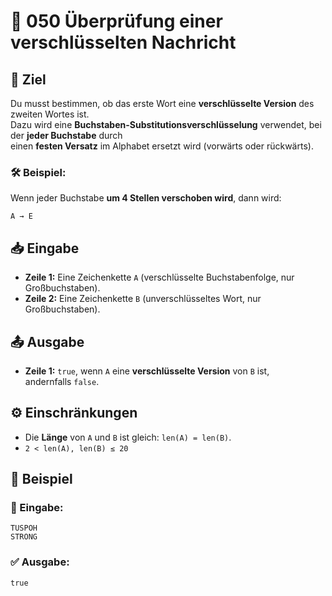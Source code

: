 # 🔐 050 Überprüfung einer verschlüsselten Nachricht

## 🎯 Ziel
Du musst bestimmen, ob das erste Wort eine **verschlüsselte Version** des zweiten Wortes ist.  
Dazu wird eine **Buchstaben-Substitutionsverschlüsselung** verwendet, bei der **jeder Buchstabe** durch  
einen **festen Versatz** im Alphabet ersetzt wird (vorwärts oder rückwärts).

### 🛠 Beispiel:
Wenn jeder Buchstabe **um 4 Stellen verschoben wird**, dann wird:
```
A → E
```

## 📥 Eingabe
- **Zeile 1:** Eine Zeichenkette `A` (verschlüsselte Buchstabenfolge, nur Großbuchstaben).
- **Zeile 2:** Eine Zeichenkette `B` (unverschlüsseltes Wort, nur Großbuchstaben).

## 📤 Ausgabe
- **Zeile 1:** `true`, wenn `A` eine **verschlüsselte Version** von `B` ist,  
  andernfalls `false`.

## ⚙️ Einschränkungen
- Die **Länge** von `A` und `B` ist gleich: `len(A) = len(B)`.
- `2 < len(A), len(B) ≤ 20`

## 📌 Beispiel

### 📝 Eingabe:
```
TUSPOH
STRONG
```

### ✅ Ausgabe:
```
true
```
